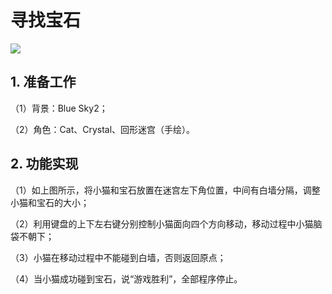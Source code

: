 
# 寻找宝石

![](https://img-blog.csdnimg.cn/20210604210543627.png)

## 1. 准备工作

（1）背景：Blue Sky2；

（2）角色：Cat、Crystal、回形迷宫（手绘）。

## 2. 功能实现

（1）如上图所示，将小猫和宝石放置在迷宫左下角位置，中间有白墙分隔，调整小猫和宝石的大小；

（2）利用键盘的上下左右键分别控制小猫面向四个方向移动，移动过程中小猫脑袋不朝下；

（3）小猫在移动过程中不能碰到白墙，否则返回原点；

（4）当小猫成功碰到宝石，说“游戏胜利”，全部程序停止。